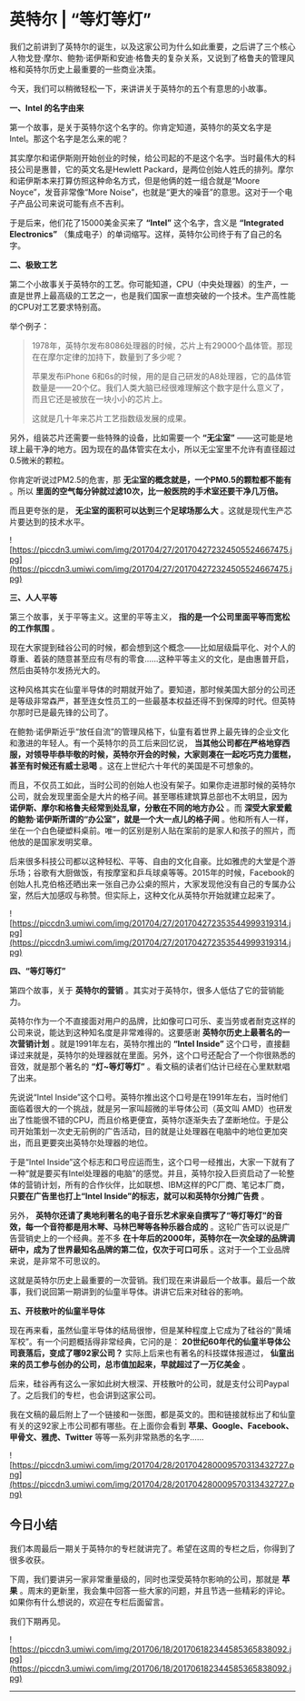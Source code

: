 # 英特尔 | “等灯等灯”

我们之前讲到了英特尔的诞生，以及这家公司为什么如此重要，之后讲了三个核心人物戈登·摩尔、鲍勃·诺伊斯和安迪·格鲁夫的复杂关系，又说到了格鲁夫的管理风格和英特尔历史上最重要的一些商业决策。

今天，我们可以稍微轻松一下，来讲讲关于英特尔的五个有意思的小故事。

 **一、Intel 的名字由来**

第一个故事，是关于英特尔这个名字的。你肯定知道，英特尔的英文名字是Intel。那这个名字是怎么来的呢？

其实摩尔和诺伊斯刚开始创业的时候，给公司起的不是这个名字。当时最伟大的科技公司是惠普，它的英文名是Hewlett Packard，是两位创始人姓氏的排列。摩尔和诺伊斯本来打算仿照这种命名方式，但是他俩的姓一组合就是“Moore Noyce”，发音非常像“More Noise”，也就是“更大的噪音”的意思。这对于一个电子产品公司来说可能有点不吉利。

于是后来，他们花了15000美金买来了 **“Intel”** 这个名字，含义是 **“Integrated Electronics”** （集成电子）的单词缩写。这样，英特尔公司终于有了自己的名字。

 **二、极致工艺**

第二个小故事关于英特尔的工艺。你可能知道，CPU（中央处理器）的生产，一直是世界上最高级的工艺之一，也是我们国家一直想突破的一个技术。生产高性能的CPU对工艺要求特别高。

举个例子：

> 1978年，英特尔发布8086处理器的时候，芯片上有29000个晶体管。那现在在摩尔定律的加持下，数量到了多少呢？
> 
> 
> 
> 苹果发布iPhone 6和6s的时候，用的是自己研发的A8处理器，它的晶体管数量是——20个亿。我们人类大脑已经很难理解这个数字是什么意义了，而且它还是被放在一块小小的芯片上。
> 
> 
> 
> 这就是几十年来芯片工艺指数级发展的成果。

另外，组装芯片还需要一些特殊的设备，比如需要一个 **“无尘室”** ——这可能是地球上最干净的地方。因为现在的晶体管实在太小，所以无尘室里不允许有直径超过0.5微米的颗粒。

你肯定听说过PM2.5的危害，那 **无尘室的概念就是，一个PM0.5的颗粒都不能有** 。所以 **里面的空气每分钟就过滤10次，比一般医院的手术室还要干净几万倍。**

而且更夸张的是， **无尘室的面积可以达到三个足球场那么大** 。这就是现代生产芯片要达到的技术水平。

![https://piccdn3.umiwi.com/img/201704/27/201704272324505524667475.jpg](https://piccdn3.umiwi.com/img/201704/27/201704272324505524667475.jpg)

 **三、人人平等**

第三个故事，关于平等主义。这里的平等主义， **指的是一个公司里面平等而宽松的工作氛围** 。

现在大家提到硅谷公司的时候，都会想到这个概念——比如层级扁平化、对个人的尊重、着装的随意甚至应有尽有的零食......这种平等主义的文化，是由惠普开启，然后由英特尔发扬光大的。

这种风格其实在仙童半导体的时期就开始了。要知道，那时候美国大部分的公司还是等级非常森严，甚至连女性员工的一些最基本权益还得不到保障的时代。但英特尔那时已是最先锋的公司了。

在鲍勃·诺伊斯近乎“放任自流”的管理风格下，仙童有着世界上最先锋的企业文化和激进的年轻人。有一个英特尔的员工后来回忆说， **当其他公司都在严格地穿西服，对领导毕恭毕敬的时候，英特尔开会的时候，大家则凑在一起吃巧克力蛋糕，甚至有时候还有威士忌喝** 。这在上世纪六十年代的美国是不可想象的。

而且，不仅员工如此，当时公司的创始人也没有架子。如果你走进那时候的英特尔公司，就会发现里面全是大片的格子间。甚至哪栋建筑算总部也不太明显，因为 **诺伊斯、摩尔和格鲁夫经常到处乱窜，分散在不同的地方办公** 。而 **深受大家爱戴的鲍勃·诺伊斯所谓的“办公室”，就是一个大一点儿的格子间** 。他和所有人一样，坐在一个白色硬塑料桌前。唯一的区别是别人贴在案前的是家人和孩子的照片，而他放的是国家发明奖章。

后来很多科技公司都以这种轻松、平等、自由的文化自豪。比如雅虎的大堂是个游乐场；谷歌有大厨做饭，有按摩室和乒乓球桌等等。2015年的时候，Facebook的创始人扎克伯格还晒出来一张自己办公桌的照片，大家发现他没有自己的专属办公室，然后大加感叹与称赞。但实际上，这种文化从英特尔开始就建立起来了。

![https://piccdn3.umiwi.com/img/201704/27/201704272353544999319314.jpg](https://piccdn3.umiwi.com/img/201704/27/201704272353544999319314.jpg)

 **四、“等灯等灯”**

第四个故事，关于 **英特尔的营销** 。其实对于英特尔，很多人低估了它的营销能力。

英特尔作为一个不直接面对用户的品牌，比如像可口可乐、麦当劳或者耐克这样的公司来说，能达到这种知名度是非常难得的。这要感谢 **英特尔历史上最著名的一次营销计划** 。就是1991年左右，英特尔推出的 **“Intel Inside”** 这个口号，直接翻译过来就是，英特尔的处理器就在里面。另外，这个口号还配合了一个你很熟悉的音效，就是那个著名的 **“灯~等灯等灯”** 。看文稿的读者们估计已经在心里默默唱了出来。

先说说“Intel Inside”这个口号。英特尔推出这个口号是在1991年左右，当时他们面临着很大的一个挑战，就是另一家叫超微的半导体公司（英文叫 AMD）也研发出了性能很不错的CPU，而且价格更便宜，英特尔逐渐失去了垄断地位。于是公司开始策划一次史无前例的广告活动，目的就是让处理器在电脑中的地位更加突出，而且更要突出英特尔处理器的地位。

于是“Intel Inside”这个标志和口号应运而生，这个口号一经推出，大家一下就有了一种“就是要买有Intel处理器的电脑”的感觉。并且，英特尔投入巨资启动了一轮整体的营销计划，所有的合作伙伴，比如联想、IBM这样的PC厂商、笔记本厂商， **只要在广告里也打上“Intel Inside”的标志，就可以和英特尔分摊广告费** 。

另外， **英特尔还请了奥地利著名的电子音乐艺术家亲自撰写了“等灯等灯”的音效，每一个音符都是用木琴、马林巴琴等各种乐器合成的** 。这轮广告可以说是广告营销史上的一个经典。差不多 **在十年后的2000年，英特尔在一次全球的品牌调研中，成为了世界最知名品牌的第二位，仅次于可口可乐** 。这对于一个工业品牌来说，是非常不可思议的。

这就是英特尔历史上最重要的一次营销。我们现在来讲最后一个故事。最后一个故事，我们说回第一期讲到的仙童半导体。讲讲它后来对硅谷的影响。

 **五、开枝散叶的仙童半导体**

现在再来看，虽然仙童半导体的结局很惨，但是某种程度上它成为了硅谷的“黄埔军校”。有一个问题概括得非常经典，它问的是： **20世纪60年代的仙童半导体公司衰落后，变成了哪92家公司？** 实际上后来也有著名的科技媒体报道过， **仙童出来的员工参与创办的公司，总市值加起来，早就超过了一万亿美金** 。

后来，硅谷再有这么一家如此树大根深、开枝散叶的公司，就是支付公司Paypal了。之后我们的专栏，也会讲到这家公司。

我在文稿的最后附上了一个链接和一张图，都是英文的。图和链接就标出了和仙童有关的这92家上市公司都有哪些。在上面你会看到 **苹果、Google、Facebook、甲骨文、雅虎、Twitter** 等等一系列非常熟悉的名字……

![https://piccdn3.umiwi.com/img/201704/28/201704280009570313432727.png](https://piccdn3.umiwi.com/img/201704/28/201704280009570313432727.png)

## 今日小结

我们本周最后一期关于英特尔的专栏就讲完了。希望在这周的专栏之后，你得到了很多收获。

下周，我们要讲另一家非常重量级的，同时也深受英特尔影响的公司，那就是 **苹果** 。周末的更新里，我会集中回答一些大家的问题，并且节选一些精彩的评论。如果你有什么想说的，欢迎在专栏后面留言。

我们下期再见。

![https://piccdn3.umiwi.com/img/201706/18/201706182344585365838092.jpg](https://piccdn3.umiwi.com/img/201706/18/201706182344585365838092.jpg)

---
